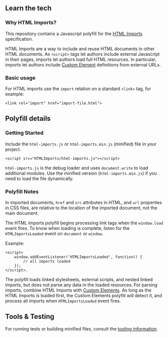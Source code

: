 ## Learn the tech

### Why HTML Imports?

This repository contains a Javascript polyfill for the [HTML Imports](https://dvcs.w3.org/hg/webcomponents/raw-file/tip/spec/imports/index.html) specification.

HTML Imports are a way to include and reuse HTML documents in other HTML documents. As `<script>` tags let authors include external Javascript in their pages, imports let authors load full HTML resources.  In particular, imports let authors include [Custom Element](https://github.com/toolkitchen/CustomElements) definitions from external URLs.

### Basic usage

For HTML imports use the `import` relation on a standard `<link>` tag, for example:

    <link rel="import" href="import-file.html">

## Polyfill details

### Getting Started

Include the `html-imports.js` or `html-imports.min.js` (minified) file in your project.

  	<script src="HTMLImports/html-imports.js"></script>

`html-imports.js` is the debug loader and uses `document.write` to load additional modules. 
Use the minified version (`html-imports.min.js`) if you need to load the file dynamically.

### Polyfill Notes

In imported documents, `href` and `src` attributes in HTML, and `url` properties in CSS files, are relative to the location of the imported document, not the main document.

The HTML Imports polyfill begins processing link tags when the `window.load` event fires. To know when loading is complete, listen for the `HTMLImportsLoaded` event on `document` or `window`.

Example:

	<script>
		window.addEventListener('HTMLImportsLoaded', function() {
			// all imports loaded
		});
	</script>.

The polyfill loads linked stylesheets, external scripts, and nested linked imports, but does not parse any data in the loaded resources. For parsing imports, combine HTML Imports with  [Custom Elements](https://github.com/toolkitchen/CustomElements). As long as the HTML Imports is loaded first, the Custom Elements polyfill will detect it, and process all imports when `HTMLImportsLoaded` event fires.

## Tools & Testing

For running tests or building minified files, consult the [tooling information](http://toolkitchen.github.com/tooling-strategy.html).
